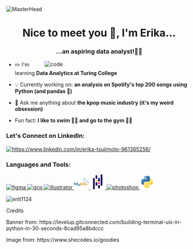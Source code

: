 ![MasterHead](https://miro.medium.com/v2/resize:fit:4800/format:webp/1*FnmZoRJ4bcD-EcQjMVW8-A.gif)

<h1 align="center">Nice to meet you 👋, I'm Erika...</h1>
<h3 align="center">...an aspiring data analyst!👩‍💻</h3>
<img align="right" alt="code" width="400" src="https://www.shecodes.io/assets/stickers/we%20can%20code%20it-6845671e9a08acc18335e6dd43cf16a4f6cfda13d0fef3d0cc5528c2214308ff.gif">

<p>
  
   
</p>

- ✏️ I'm learning **Data Analytics at Turing College**

- 💡 Currently working on: **an analysis on Spotify's top 200 songs using Python (and pandas 🐼)**

- 🎵 Ask me anything about **the kpop music industry (it's my weird obsession)**

- Fun fact: **I like to swim 🏊‍♀️ and go to the gym 🏋️‍♀️**

<p>

  
</p>


<h3 align="left">Let's Connect on LinkedIn:</h3>
<p align="left">
<a href="https://linkedin.com/in/https://www.linkedin.com/in/erika-tsujimoto-961365256/" target="blank"><img align="center" src="https://raw.githubusercontent.com/rahuldkjain/github-profile-readme-generator/master/src/images/icons/Social/linked-in-alt.svg" alt="https://www.linkedin.com/in/erika-tsujimoto-961365256/" height="30" width="40" /></a>
</p>

<h3 align="left">Languages and Tools:</h3>
<p align="left"> <a href="https://www.figma.com/" target="_blank" rel="noreferrer"> <img src="https://www.vectorlogo.zone/logos/figma/figma-icon.svg" alt="figma" width="40" height="40"/> </a> <a href="https://cloud.google.com" target="_blank" rel="noreferrer"> <img src="https://www.vectorlogo.zone/logos/google_cloud/google_cloud-icon.svg" alt="gcp" width="40" height="40"/> </a> <a href="https://www.adobe.com/in/products/illustrator.html" target="_blank" rel="noreferrer"> <img src="https://www.vectorlogo.zone/logos/adobe_illustrator/adobe_illustrator-icon.svg" alt="illustrator" width="40" height="40"/> </a> <a href="https://www.mysql.com/" target="_blank" rel="noreferrer"> <img src="https://raw.githubusercontent.com/devicons/devicon/master/icons/mysql/mysql-original-wordmark.svg" alt="mysql" width="40" height="40"/> </a> <a href="https://pandas.pydata.org/" target="_blank" rel="noreferrer"> <img src="https://raw.githubusercontent.com/devicons/devicon/2ae2a900d2f041da66e950e4d48052658d850630/icons/pandas/pandas-original.svg" alt="pandas" width="40" height="40"/> </a> <a href="https://www.photoshop.com/en" target="_blank" rel="noreferrer"> <img src="https://upload.wikimedia.org/wikipedia/commons/thumb/a/af/Adobe_Photoshop_CC_icon.svg/1051px-Adobe_Photoshop_CC_icon.svg.png" alt="photoshop" width="40" height="40"/> </a> <a href="https://www.python.org" target="_blank" rel="noreferrer"> <img src="https://raw.githubusercontent.com/devicons/devicon/master/icons/python/python-original.svg" alt="python" width="40" height="40"/> </a> </p>


<p><img align="center" src="https://github-readme-streak-stats.herokuapp.com/?user=enlt1124&" alt="enlt1124" /></p>



<p>Credits</p>
<p>Banner from: https://levelup.gitconnected.com/building-terminal-uis-in-python-in-30-seconds-8cad95a8bdccc</p>
<p>Image from: https://www.shecodes.io/goodies</p>
